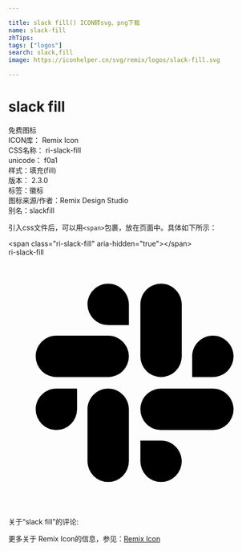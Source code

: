 ```yaml
---

title: slack fill() ICON转svg、png下载
name: slack-fill
zhTips: 
tags: ["logos"]
search: slack,fill
image: https://iconhelper.cn/svg/remix/logos/slack-fill.svg

---
```


# slack fill  <small style="font-size: 60%;font-weight: 100"></small>


<div class="detail-page">
<p>
<span><span class="badge-success badge">免费图标</span> </span>
<br/>
<span>
ICON库：
<span class="badge-secondary badge">Remix Icon</span> 
</span>
<br/>
<span>
CSS名称：
<span class="badge-secondary badge">ri-slack-fill</span> 
</span>
<br/>
<span>
unicode：
<span class="badge-secondary badge">f0a1</span> 
<copy-btn content='f0a1' btn-title=""></copy-btn>
<copy-btn :content='String.fromCodePoint(parseInt("f0a1", 16))' btn-title="复制U"></copy-btn>
</span><br/><span>样式：<span class="badge-light badge">填充(fill)</span></span>
<br/>
<span>
版本：
<span class="badge-secondary badge">2.3.0</span> 
</span><br/><span>标签：<span class="badge-light badge"><router-link to="/tags/logos.html">徽标</router-link></span></span>
<br/>
<span>图标来源/作者：<span class="badge-light badge">Remix Design Studio</span></span> 
<br/>
<span>别名：<span class="badge-light badge">slack</span><span class="badge-light badge">fill</span></span><br/>
</p>
</div>
<div class="alert alert-dark">
  <i class="ri-slack-fill ri-xs"></i>
  <i class="ri-slack-fill ri-sm"></i>
  <i class="ri-slack-fill ri-lg"></i>
  <i class="ri-slack-fill ri-2x"></i>
  <i class="ri-slack-fill ri-3x"></i>
  <i class="ri-slack-fill ri-5x"></i>
  <i class="ri-slack-fill ri-7x"></i>
</div>
<div>
  <p>引入css文件后，可以用<code>&lt;span&gt;</code>包裹，放在页面中。具体如下所示：    
  </p>
  <div class="alert alert-primary" style="font-size: 14px">
    &lt;span class="ri-slack-fill" aria-hidden="true"&gt;&lt;/span&gt;
    <copy-btn content='<span class="ri-slack-fill" aria-hidden="true"></span>'></copy-btn>
  </div>
  <div class="alert alert-secondary">
    <i class="ri-slack-fill"
    style="font-size: 24px"
    aria-hidden="true"></i> ri-slack-fill
    <copy-btn content="ri-slack-fill" btn-title="复制图标名称"></copy-btn>
  </div>
</div>
<div id="svg" class="svg-wrap">
<svg xmlns="http://www.w3.org/2000/svg" viewBox="0 0 24 24">
    <g>
        <path fill="none" d="M0 0h24v24H0z"/>
        <path d="M6.527 14.514A1.973 1.973 0 0 1 4.56 16.48a1.973 1.973 0 0 1-1.967-1.967c0-1.083.884-1.968 1.967-1.968h1.968v1.968zm.992 0c0-1.083.884-1.968 1.967-1.968 1.083 0 1.968.885 1.968 1.968v4.927a1.973 1.973 0 0 1-1.968 1.967 1.973 1.973 0 0 1-1.967-1.967v-4.927zm1.967-7.987A1.973 1.973 0 0 1 7.52 4.56c0-1.083.884-1.967 1.967-1.967 1.083 0 1.968.884 1.968 1.967v1.968H9.486zm0 .992c1.083 0 1.968.884 1.968 1.967a1.973 1.973 0 0 1-1.968 1.968H4.56a1.973 1.973 0 0 1-1.967-1.968c0-1.083.884-1.967 1.967-1.967h4.927zm7.987 1.967c0-1.083.885-1.967 1.968-1.967s1.967.884 1.967 1.967a1.973 1.973 0 0 1-1.967 1.968h-1.968V9.486zm-.992 0a1.973 1.973 0 0 1-1.967 1.968 1.973 1.973 0 0 1-1.968-1.968V4.56c0-1.083.885-1.967 1.968-1.967s1.967.884 1.967 1.967v4.927zm-1.967 7.987c1.083 0 1.967.885 1.967 1.968a1.973 1.973 0 0 1-1.967 1.967 1.973 1.973 0 0 1-1.968-1.967v-1.968h1.968zm0-.992a1.973 1.973 0 0 1-1.968-1.967c0-1.083.885-1.968 1.968-1.968h4.927c1.083 0 1.967.885 1.967 1.968a1.973 1.973 0 0 1-1.967 1.967h-4.927z"/>
    </g>
</svg>

</div>
<detail full-name='ri-slack-fill'></detail>  
<div>
<p>关于“slack fill”的评论:</p>
</div>
<Vssue title="关于“slack fill”的评论" ></Vssue>    
<div><p>更多关于  Remix Icon的信息，参见：<a target="_blank" href="https://iconhelper.cn/remix.html">Remix Icon</a>
</p></div>
